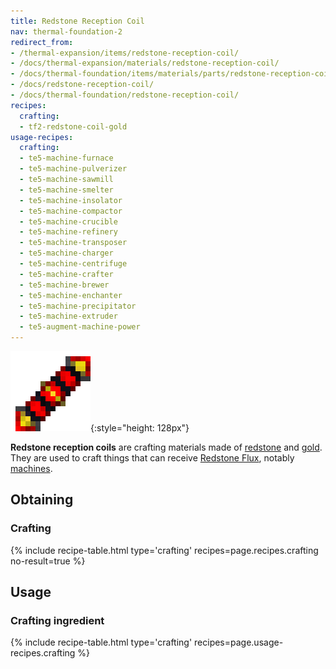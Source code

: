 ```yaml
---
title: Redstone Reception Coil
nav: thermal-foundation-2
redirect_from:
- /thermal-expansion/items/redstone-reception-coil/
- /docs/thermal-expansion/materials/redstone-reception-coil/
- /docs/thermal-foundation/items/materials/parts/redstone-reception-coil/
- /docs/redstone-reception-coil/
- /docs/thermal-foundation/redstone-reception-coil/
recipes:
  crafting:
  - tf2-redstone-coil-gold
usage-recipes:
  crafting:
  - te5-machine-furnace
  - te5-machine-pulverizer
  - te5-machine-sawmill
  - te5-machine-smelter
  - te5-machine-insolator
  - te5-machine-compactor
  - te5-machine-crucible
  - te5-machine-refinery
  - te5-machine-transposer
  - te5-machine-charger
  - te5-machine-centrifuge
  - te5-machine-crafter
  - te5-machine-brewer
  - te5-machine-enchanter
  - te5-machine-precipitator
  - te5-machine-extruder
  - te5-augment-machine-power
---
```


![Redstone reception coil](/assets/images/thermal-foundation/redstone-coil-gold.png){:style="height: 128px"}


**Redstone reception coils** are crafting materials made of
[redstone](https://minecraft.gamepedia.com/Redstone) and
[gold](https://minecraft.gamepedia.com/Gold_Ingot). They are used to craft
things that can receive [Redstone Flux](/docs/redstone-flux/), notably
[machines](/docs/thermal-expansion-5/machines/).


Obtaining
---------

### Crafting
{% include recipe-table.html type='crafting' recipes=page.recipes.crafting no-result=true %}


Usage
-----

### Crafting ingredient
{% include recipe-table.html type='crafting' recipes=page.usage-recipes.crafting %}
